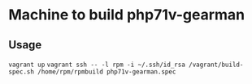 Machine to build php71v-gearman
========


Usage
-------
`vagrant up`
`vagrant ssh -- -l rpm -i ~/.ssh/id_rsa /vagrant/build-spec.sh /home/rpm/rpmbuild php71v-gearman.spec`
